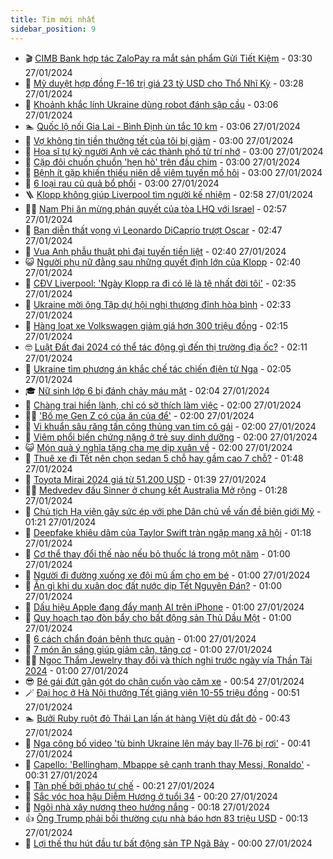 ```yaml
---
title: Tim mới nhất
sidebar_position: 9
---
```


<!-- vnexpress-tin-moi-nhat:START -->
- 🎬 [CIMB Bank hợp tác ZaloPay ra mắt sản phẩm Gửi Tiết Kiệm](https://vnexpress.net/cimb-bank-hop-tac-zalopay-ra-mat-san-pham-gui-tiet-kiem-4704977.html) - 03:30 27/01/2024
- 🐎 [Mỹ duyệt hợp đồng F-16 trị giá 23 tỷ USD cho Thổ Nhĩ Kỳ](https://vnexpress.net/my-duyet-hop-dong-f-16-tri-gia-23-ty-usd-cho-tho-nhi-ky-4705745.html) - 03:28 27/01/2024
- 🦍 [Khoảnh khắc lính Ukraine dùng robot đánh sập cầu](https://vnexpress.net/khoanh-khac-linh-ukraine-dung-robot-danh-sap-cau-4705754.html) - 03:06 27/01/2024
- 🏊 [Quốc lộ nối Gia Lai - Bình Định ùn tắc 10 km](https://vnexpress.net/quoc-lo-noi-gia-lai-binh-dinh-un-tac-10-km-4705746.html) - 03:06 27/01/2024
- 🎊 [Vợ không tin tiền thưởng tết của tôi bị giảm](https://vnexpress.net/vo-khong-tin-tien-thuong-tet-cua-toi-bi-giam-4705727.html) - 03:00 27/01/2024
- 🎃 [Họa sĩ tự kỷ người Anh vẽ các thành phố từ trí nhớ](https://vnexpress.net/hoa-si-tu-ky-nguoi-anh-ve-cac-thanh-pho-tu-tri-nho-4704730.html) - 03:00 27/01/2024
- 🧰 [Cặp đôi chuồn chuồn &#39;hẹn hò&#39; trên đầu chim](https://vnexpress.net/cap-doi-chuon-chuon-hen-ho-tren-dau-chim-4704512.html) - 03:00 27/01/2024
- 🔭 [Bệnh ít gặp khiến thiếu niên dễ viêm tuyến mồ hôi](https://vnexpress.net/benh-it-gap-khien-thieu-nien-de-viem-tuyen-mo-hoi-4705722.html) - 03:00 27/01/2024
- 🫶 [6 loại rau củ quả bổ phổi](https://vnexpress.net/6-loai-rau-cu-qua-bo-phoi-4705523.html) - 03:00 27/01/2024
- 🪜 [Klopp không giúp Liverpool tìm người kế nhiệm](https://vnexpress.net/klopp-khong-giup-liverpool-tim-nguoi-ke-nhiem-4705756.html) - 02:58 27/01/2024
- 👨‍🏫 [Nam Phi ăn mừng phán quyết của tòa LHQ với Israel](https://vnexpress.net/nam-phi-an-mung-phan-quyet-cua-toa-lhq-voi-israel-4705709.html) - 02:57 27/01/2024
- 🎊 [Bạn diễn thất vọng vì Leonardo DiCaprio trượt Oscar](https://vnexpress.net/ban-dien-that-vong-vi-leonardo-dicaprio-truot-oscar-4705729.html) - 02:47 27/01/2024
- 🎊 [Vua Anh phẫu thuật phì đại tuyến tiền liệt](https://vnexpress.net/vua-anh-phau-thuat-phi-dai-tuyen-tien-liet-4705721.html) - 02:40 27/01/2024
- 😺 [Người phụ nữ đằng sau những quyết định lớn của Klopp](https://vnexpress.net/nguoi-phu-nu-dang-sau-nhung-quyet-dinh-lon-cua-klopp-4705723.html) - 02:40 27/01/2024
- 🐘 [CĐV Liverpool: &#39;Ngày Klopp ra đi có lẽ là tệ nhất đời tôi&#39;](https://vnexpress.net/cdv-liverpool-ngay-klopp-ra-di-co-le-la-te-nhat-doi-toi-4705720.html) - 02:35 27/01/2024
- 🌁 [Ukraine mời ông Tập dự hội nghị thượng đỉnh hòa bình](https://vnexpress.net/ukraine-moi-ong-tap-du-hoi-nghi-thuong-dinh-hoa-binh-4705726.html) - 02:33 27/01/2024
- 🐲 [Hàng loạt xe Volkswagen giảm giá hơn 300 triệu đồng](https://vnexpress.net/hang-loat-xe-volkswagen-giam-gia-hon-300-trieu-dong-4705490.html) - 02:15 27/01/2024
- 🤓 [Luật Đất đai 2024 có thể tác động gì đến thị trường địa ốc?](https://vnexpress.net/luat-dat-dai-2024-co-the-tac-dong-gi-den-thi-truong-dia-oc-4702526.html) - 02:11 27/01/2024
- 💪 [Ukraine tìm phương án khắc chế tác chiến điện tử Nga](https://vnexpress.net/ukraine-tim-phuong-an-khac-che-tac-chien-dien-tu-nga-4701399.html) - 02:05 27/01/2024
- 🎓 [Nữ sinh lớp 6 bị đánh chảy máu mặt](https://vnexpress.net/nu-sinh-lop-6-bi-danh-chay-mau-mat-4705714.html) - 02:04 27/01/2024
- 🫣 [Chàng trai hiền lành, chỉ có sở thích làm việc](https://vnexpress.net/chang-trai-hien-lanh-chi-co-so-thich-lam-viec-4705670.html) - 02:00 27/01/2024
- 🧑‍💻 [&#39;Bố mẹ Gen Z có của ăn của để&#39;](https://vnexpress.net/bo-me-gen-z-co-cua-an-cua-de-4705597.html) - 02:00 27/01/2024
- 🐲 [Vi khuẩn sâu răng tấn công thủng van tim cô gái](https://vnexpress.net/vi-khuan-sau-rang-tan-cong-thung-van-tim-co-gai-4705681.html) - 02:00 27/01/2024
- 🌝 [Viêm phổi biến chứng nặng ở trẻ suy dinh dưỡng](https://vnexpress.net/viem-phoi-bien-chung-nang-o-tre-suy-dinh-duong-4705664.html) - 02:00 27/01/2024
- 😺 [Món quà ý nghĩa tặng cha mẹ dịp xuân về](https://vnexpress.net/mon-qua-y-nghia-tang-cha-me-dip-xuan-ve-4705109.html) - 02:00 27/01/2024
- 🐎 [Thuê xe đi Tết nên chọn sedan 5 chỗ hay gầm cao 7 chỗ?](https://vnexpress.net/thue-xe-di-tet-nen-chon-sedan-5-cho-hay-gam-cao-7-cho-4705497.html) - 01:48 27/01/2024
- 🎡 [Toyota Mirai 2024 giá từ 51.200 USD](https://vnexpress.net/toyota-mirai-2024-gia-tu-51-200-usd-4705431.html) - 01:39 27/01/2024
- 👨‍🏫 [Medvedev đấu Sinner ở chung kết Australia Mở rộng](https://vnexpress.net/medvedev-dau-sinner-o-chung-ket-australia-mo-rong-4705725.html) - 01:28 27/01/2024
- 🦆 [Chủ tịch Hạ viện gây sức ép với phe Dân chủ về vấn đề biên giới Mỹ](https://vnexpress.net/chu-tich-ha-vien-gay-suc-ep-voi-phe-dan-chu-ve-van-de-bien-gioi-my-4705703.html) - 01:21 27/01/2024
- 🚦 [Deepfake khiêu dâm của Taylor Swift tràn ngập mạng xã hội](https://vnexpress.net/deepfake-khieu-dam-cua-taylor-swift-tran-ngap-mang-xa-hoi-4705707.html) - 01:18 27/01/2024
- 💫 [Cơ thể thay đổi thế nào nếu bỏ thuốc lá trong một năm](https://vnexpress.net/co-the-thay-doi-the-nao-neu-bo-thuoc-la-trong-mot-nam-4705610.html) - 01:00 27/01/2024
- 🎉 [Người đi đường xuống xe đội mũ ấm cho em bé](https://vnexpress.net/nguoi-di-duong-xuong-xe-doi-mu-am-cho-em-be-4705452.html) - 01:00 27/01/2024
- 🌋 [Ăn gì khi du xuân dọc đất nước dịp Tết Nguyên Đán?](https://vnexpress.net/an-gi-khi-du-xuan-doc-dat-nuoc-dip-tet-nguyen-dan-4705367.html) - 01:00 27/01/2024
- 🤖 [Dấu hiệu Apple đang đẩy mạnh AI trên iPhone](https://vnexpress.net/dau-hieu-apple-dang-day-manh-ai-tren-iphone-4705271.html) - 01:00 27/01/2024
- 🦏 [Quy hoạch tạo đòn bẩy cho bất động sản Thủ Dầu Một](https://vnexpress.net/quy-hoach-tao-don-bay-cho-bat-dong-san-thu-dau-mot-4705677.html) - 01:00 27/01/2024
- 🦩 [6 cách chẩn đoán bệnh thực quản](https://vnexpress.net/6-cach-chan-doan-benh-thuc-quan-4705668.html) - 01:00 27/01/2024
- 👺 [7 món ăn sáng giúp giảm cân, tăng cơ](https://vnexpress.net/7-mon-an-sang-giup-giam-can-tang-co-4705521.html) - 01:00 27/01/2024
- 🧑‍🏫 [Ngọc Thẩm Jewelry thay đổi và thích nghi trước ngày vía Thần Tài 2024](https://vnexpress.net/ngoc-tham-jewelry-thay-doi-va-thich-nghi-truoc-ngay-via-than-tai-2024-4704907.html) - 01:00 27/01/2024
- 😎 [Bé gái đứt gân gót do chân cuốn vào căm xe](https://vnexpress.net/be-gai-dut-gan-got-do-chan-cuon-vao-cam-xe-4705386.html) - 00:54 27/01/2024
- 🪄 [Đại học ở Hà Nội thưởng Tết giảng viên 10-55 triệu đồng](https://vnexpress.net/dai-hoc-o-ha-noi-thuong-tet-giang-vien-10-55-trieu-dong-4705608.html) - 00:51 27/01/2024
- 🏊 [Bưởi Ruby ruột đỏ Thái Lan lấn át hàng Việt dù đắt đỏ](https://vnexpress.net/buoi-ruby-ruot-do-thai-lan-lan-at-hang-viet-du-dat-do-4705554.html) - 00:43 27/01/2024
- 💃 [Nga công bố video &#39;tù binh Ukraine lên máy bay Il-76 bị rơi&#39;](https://vnexpress.net/nga-cong-bo-video-tu-binh-ukraine-len-may-bay-il-76-bi-roi-4705698.html) - 00:41 27/01/2024
- 🦆 [Capello: &#39;Bellingham, Mbappe sẽ cạnh tranh thay Messi, Ronaldo&#39;](https://vnexpress.net/capello-bellingham-mbappe-se-canh-tranh-thay-messi-ronaldo-4700519.html) - 00:31 27/01/2024
- 🎊 [Tàn phế bởi pháo tự chế](https://vnexpress.net/tan-phe-boi-phao-tu-che-4705559.html) - 00:21 27/01/2024
- 👺 [Sắc vóc hoa hậu Diễm Hương ở tuổi 34](https://vnexpress.net/sac-voc-hoa-hau-diem-huong-o-tuoi-34-4704472.html) - 00:20 27/01/2024
- 🎡 [Ngôi nhà xây nương theo hướng nắng](https://vnexpress.net/ngoi-nha-xay-nuong-theo-huong-nang-4705447.html) - 00:18 27/01/2024
- 👍 [Ông Trump phải bồi thường cựu nhà báo hơn 83 triệu USD](https://vnexpress.net/ong-trump-phai-boi-thuong-cuu-nha-bao-hon-83-trieu-usd-4705695.html) - 00:13 27/01/2024
- 🐎 [Lợi thế thu hút đầu tư bất động sản TP Ngã Bảy](https://vnexpress.net/loi-the-thu-hut-dau-tu-bat-dong-san-tp-nga-bay-4705400.html) - 00:00 27/01/2024<!-- vnexpress-tin-moi-nhat:END -->
